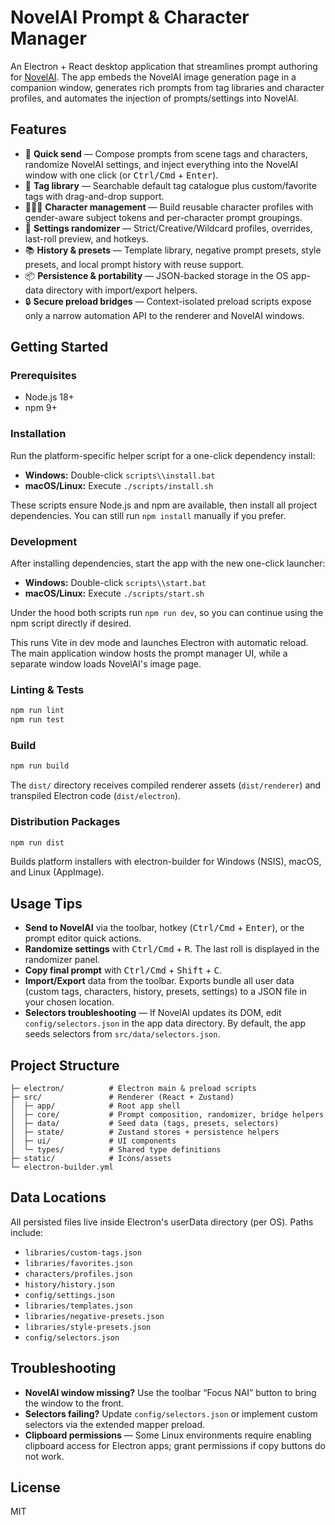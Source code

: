 # NovelAI Prompt & Character Manager

An Electron + React desktop application that streamlines prompt authoring for [NovelAI](https://novelai.net/image). The app embeds the NovelAI image generation page in a companion window, generates rich prompts from tag libraries and character profiles, and automates the injection of prompts/settings into NovelAI.

## Features

- 🚀 **Quick send** — Compose prompts from scene tags and characters, randomize NovelAI settings, and inject everything into the NovelAI window with one click (or <kbd>Ctrl/Cmd</kbd> + <kbd>Enter</kbd>).
- 🧩 **Tag library** — Searchable default tag catalogue plus custom/favorite tags with drag-and-drop support.
- 🧑‍🤝‍🧑 **Character management** — Build reusable character profiles with gender-aware subject tokens and per-character prompt groupings.
- 🎲 **Settings randomizer** — Strict/Creative/Wildcard profiles, overrides, last-roll preview, and hotkeys.
- 📚 **History & presets** — Template library, negative prompt presets, style presets, and local prompt history with reuse support.
- 📦 **Persistence & portability** — JSON-backed storage in the OS app-data directory with import/export helpers.
- 🔒 **Secure preload bridges** — Context-isolated preload scripts expose only a narrow automation API to the renderer and NovelAI windows.

## Getting Started

### Prerequisites

- Node.js 18+
- npm 9+

### Installation

Run the platform-specific helper script for a one-click dependency install:

- **Windows:** Double-click `scripts\\install.bat`
- **macOS/Linux:** Execute `./scripts/install.sh`

These scripts ensure Node.js and npm are available, then install all project dependencies. You can still run `npm install` manually if you prefer.

### Development

After installing dependencies, start the app with the new one-click launcher:

- **Windows:** Double-click `scripts\\start.bat`
- **macOS/Linux:** Execute `./scripts/start.sh`

Under the hood both scripts run `npm run dev`, so you can continue using the npm script directly if desired.

This runs Vite in dev mode and launches Electron with automatic reload. The main application window hosts the prompt manager UI, while a separate window loads NovelAI's image page.

### Linting & Tests

```bash
npm run lint
npm run test
```

### Build

```bash
npm run build
```

The `dist/` directory receives compiled renderer assets (`dist/renderer`) and transpiled Electron code (`dist/electron`).

### Distribution Packages

```bash
npm run dist
```

Builds platform installers with electron-builder for Windows (NSIS), macOS, and Linux (AppImage).

## Usage Tips

- **Send to NovelAI** via the toolbar, hotkey (<kbd>Ctrl/Cmd</kbd> + <kbd>Enter</kbd>), or the prompt editor quick actions.
- **Randomize settings** with <kbd>Ctrl/Cmd</kbd> + <kbd>R</kbd>. The last roll is displayed in the randomizer panel.
- **Copy final prompt** with <kbd>Ctrl/Cmd</kbd> + <kbd>Shift</kbd> + <kbd>C</kbd>.
- **Import/Export** data from the toolbar. Exports bundle all user data (custom tags, characters, history, presets, settings) to a JSON file in your chosen location.
- **Selectors troubleshooting** — If NovelAI updates its DOM, edit `config/selectors.json` in the app data directory. By default, the app seeds selectors from `src/data/selectors.json`.

## Project Structure

```
├─ electron/          # Electron main & preload scripts
├─ src/               # Renderer (React + Zustand)
│  ├─ app/            # Root app shell
│  ├─ core/           # Prompt composition, randomizer, bridge helpers
│  ├─ data/           # Seed data (tags, presets, selectors)
│  ├─ state/          # Zustand stores + persistence helpers
│  ├─ ui/             # UI components
│  └─ types/          # Shared type definitions
├─ static/            # Icons/assets
└─ electron-builder.yml
```

## Data Locations

All persisted files live inside Electron's userData directory (per OS). Paths include:

- `libraries/custom-tags.json`
- `libraries/favorites.json`
- `characters/profiles.json`
- `history/history.json`
- `config/settings.json`
- `libraries/templates.json`
- `libraries/negative-presets.json`
- `libraries/style-presets.json`
- `config/selectors.json`

## Troubleshooting

- **NovelAI window missing?** Use the toolbar “Focus NAI” button to bring the window to the front.
- **Selectors failing?** Update `config/selectors.json` or implement custom selectors via the extended mapper preload.
- **Clipboard permissions** — Some Linux environments require enabling clipboard access for Electron apps; grant permissions if copy buttons do not work.

## License

MIT
